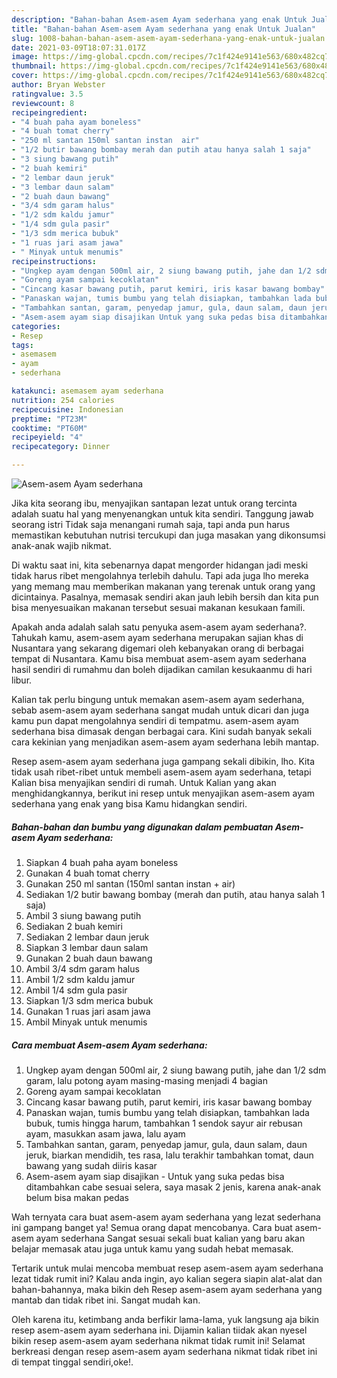 ```yaml
---
description: "Bahan-bahan Asem-asem Ayam sederhana yang enak Untuk Jualan"
title: "Bahan-bahan Asem-asem Ayam sederhana yang enak Untuk Jualan"
slug: 1008-bahan-bahan-asem-asem-ayam-sederhana-yang-enak-untuk-jualan
date: 2021-03-09T18:07:31.017Z
image: https://img-global.cpcdn.com/recipes/7c1f424e9141e563/680x482cq70/asem-asem-ayam-sederhana-foto-resep-utama.jpg
thumbnail: https://img-global.cpcdn.com/recipes/7c1f424e9141e563/680x482cq70/asem-asem-ayam-sederhana-foto-resep-utama.jpg
cover: https://img-global.cpcdn.com/recipes/7c1f424e9141e563/680x482cq70/asem-asem-ayam-sederhana-foto-resep-utama.jpg
author: Bryan Webster
ratingvalue: 3.5
reviewcount: 8
recipeingredient:
- "4 buah paha ayam boneless"
- "4 buah tomat cherry"
- "250 ml santan 150ml santan instan  air"
- "1/2 butir bawang bombay merah dan putih atau hanya salah 1 saja"
- "3 siung bawang putih"
- "2 buah kemiri"
- "2 lembar daun jeruk"
- "3 lembar daun salam"
- "2 buah daun bawang"
- "3/4 sdm garam halus"
- "1/2 sdm kaldu jamur"
- "1/4 sdm gula pasir"
- "1/3 sdm merica bubuk"
- "1 ruas jari asam jawa"
- " Minyak untuk menumis"
recipeinstructions:
- "Ungkep ayam dengan 500ml air, 2 siung bawang putih, jahe dan 1/2 sdm garam, lalu potong ayam masing-masing menjadi 4 bagian"
- "Goreng ayam sampai kecoklatan"
- "Cincang kasar bawang putih, parut kemiri, iris kasar bawang bombay"
- "Panaskan wajan, tumis bumbu yang telah disiapkan, tambahkan lada bubuk, tumis hingga harum, tambahkan 1 sendok sayur air rebusan ayam, masukkan asam jawa, lalu ayam"
- "Tambahkan santan, garam, penyedap jamur, gula, daun salam, daun jeruk, biarkan mendidih, tes rasa, lalu terakhir tambahkan tomat, daun bawang yang sudah diiris kasar"
- "Asem-asem ayam siap disajikan Untuk yang suka pedas bisa ditambahkan cabe sesuai selera, saya masak 2 jenis, karena anak-anak belum bisa makan pedas"
categories:
- Resep
tags:
- asemasem
- ayam
- sederhana

katakunci: asemasem ayam sederhana 
nutrition: 254 calories
recipecuisine: Indonesian
preptime: "PT23M"
cooktime: "PT60M"
recipeyield: "4"
recipecategory: Dinner

---
```



![Asem-asem Ayam sederhana](https://img-global.cpcdn.com/recipes/7c1f424e9141e563/680x482cq70/asem-asem-ayam-sederhana-foto-resep-utama.jpg)

Jika kita seorang ibu, menyajikan santapan lezat untuk orang tercinta adalah suatu hal yang menyenangkan untuk kita sendiri. Tanggung jawab seorang istri Tidak saja menangani rumah saja, tapi anda pun harus memastikan kebutuhan nutrisi tercukupi dan juga masakan yang dikonsumsi anak-anak wajib nikmat.

Di waktu  saat ini, kita sebenarnya dapat mengorder hidangan jadi meski tidak harus ribet mengolahnya terlebih dahulu. Tapi ada juga lho mereka yang memang mau memberikan makanan yang terenak untuk orang yang dicintainya. Pasalnya, memasak sendiri akan jauh lebih bersih dan kita pun bisa menyesuaikan makanan tersebut sesuai makanan kesukaan famili. 



Apakah anda adalah salah satu penyuka asem-asem ayam sederhana?. Tahukah kamu, asem-asem ayam sederhana merupakan sajian khas di Nusantara yang sekarang digemari oleh kebanyakan orang di berbagai tempat di Nusantara. Kamu bisa membuat asem-asem ayam sederhana hasil sendiri di rumahmu dan boleh dijadikan camilan kesukaanmu di hari libur.

Kalian tak perlu bingung untuk memakan asem-asem ayam sederhana, sebab asem-asem ayam sederhana sangat mudah untuk dicari dan juga kamu pun dapat mengolahnya sendiri di tempatmu. asem-asem ayam sederhana bisa dimasak dengan berbagai cara. Kini sudah banyak sekali cara kekinian yang menjadikan asem-asem ayam sederhana lebih mantap.

Resep asem-asem ayam sederhana juga gampang sekali dibikin, lho. Kita tidak usah ribet-ribet untuk membeli asem-asem ayam sederhana, tetapi Kalian bisa menyajikan sendiri di rumah. Untuk Kalian yang akan menghidangkannya, berikut ini resep untuk menyajikan asem-asem ayam sederhana yang enak yang bisa Kamu hidangkan sendiri.

<!--inarticleads1-->

##### Bahan-bahan dan bumbu yang digunakan dalam pembuatan Asem-asem Ayam sederhana:

1. Siapkan 4 buah paha ayam boneless
1. Gunakan 4 buah tomat cherry
1. Gunakan 250 ml santan (150ml santan instan + air)
1. Sediakan 1/2 butir bawang bombay (merah dan putih, atau hanya salah 1 saja)
1. Ambil 3 siung bawang putih
1. Sediakan 2 buah kemiri
1. Sediakan 2 lembar daun jeruk
1. Siapkan 3 lembar daun salam
1. Gunakan 2 buah daun bawang
1. Ambil 3/4 sdm garam halus
1. Ambil 1/2 sdm kaldu jamur
1. Ambil 1/4 sdm gula pasir
1. Siapkan 1/3 sdm merica bubuk
1. Gunakan 1 ruas jari asam jawa
1. Ambil  Minyak untuk menumis




<!--inarticleads2-->

##### Cara membuat Asem-asem Ayam sederhana:

1. Ungkep ayam dengan 500ml air, 2 siung bawang putih, jahe dan 1/2 sdm garam, lalu potong ayam masing-masing menjadi 4 bagian
1. Goreng ayam sampai kecoklatan
1. Cincang kasar bawang putih, parut kemiri, iris kasar bawang bombay
1. Panaskan wajan, tumis bumbu yang telah disiapkan, tambahkan lada bubuk, tumis hingga harum, tambahkan 1 sendok sayur air rebusan ayam, masukkan asam jawa, lalu ayam
1. Tambahkan santan, garam, penyedap jamur, gula, daun salam, daun jeruk, biarkan mendidih, tes rasa, lalu terakhir tambahkan tomat, daun bawang yang sudah diiris kasar
1. Asem-asem ayam siap disajikan - Untuk yang suka pedas bisa ditambahkan cabe sesuai selera, saya masak 2 jenis, karena anak-anak belum bisa makan pedas




Wah ternyata cara buat asem-asem ayam sederhana yang lezat sederhana ini gampang banget ya! Semua orang dapat mencobanya. Cara buat asem-asem ayam sederhana Sangat sesuai sekali buat kalian yang baru akan belajar memasak atau juga untuk kamu yang sudah hebat memasak.

Tertarik untuk mulai mencoba membuat resep asem-asem ayam sederhana lezat tidak rumit ini? Kalau anda ingin, ayo kalian segera siapin alat-alat dan bahan-bahannya, maka bikin deh Resep asem-asem ayam sederhana yang mantab dan tidak ribet ini. Sangat mudah kan. 

Oleh karena itu, ketimbang anda berfikir lama-lama, yuk langsung aja bikin resep asem-asem ayam sederhana ini. Dijamin kalian tiidak akan nyesel bikin resep asem-asem ayam sederhana nikmat tidak rumit ini! Selamat berkreasi dengan resep asem-asem ayam sederhana nikmat tidak ribet ini di tempat tinggal sendiri,oke!.

